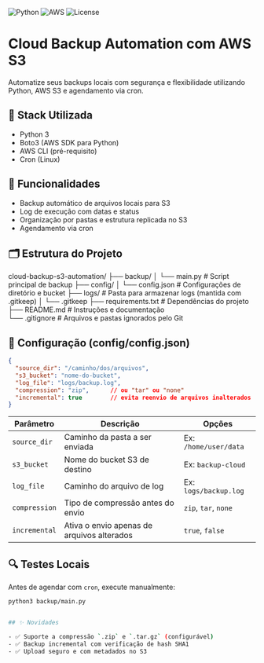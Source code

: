 ![Python](https://img.shields.io/badge/Python-3.10+-blue?logo=python)
![AWS](https://img.shields.io/badge/AWS-S3-orange?logo=amazon-aws)
![License](https://img.shields.io/badge/License-MIT-green)
# Cloud Backup Automation com AWS S3

Automatize seus backups locais com segurança e flexibilidade utilizando Python, AWS S3 e agendamento via cron.

## 🔧 Stack Utilizada

- Python 3
- Boto3 (AWS SDK para Python)
- AWS CLI (pré-requisito)
- Cron (Linux)

## 🚀 Funcionalidades

- Backup automático de arquivos locais para S3
- Log de execução com datas e status
- Organização por pastas e estrutura replicada no S3
- Agendamento via cron

## 🗂️ Estrutura do Projeto

cloud-backup-s3-automation/
├── backup/
│   └── main.py            # Script principal de backup
├── config/
│   └── config.json        # Configurações de diretório e bucket
├── logs/                  # Pasta para armazenar logs (mantida com .gitkeep)
│   └── .gitkeep
├── requirements.txt       # Dependências do projeto
├── README.md              # Instruções e documentação             
└── .gitignore             # Arquivos e pastas ignorados pelo Git

## 🔧 Configuração (config/config.json)
```json
{
  "source_dir": "/caminho/dos/arquivos",
  "s3_bucket": "nome-do-bucket",
  "log_file": "logs/backup.log",
  "compression": "zip",      // ou "tar" ou "none"
  "incremental": true        // evita reenvio de arquivos inalterados
}
```
| Parâmetro       | Descrição                                      | Opções                |
|------------------|------------------------------------------------|------------------------|
| `source_dir`     | Caminho da pasta a ser enviada                 | Ex: `/home/user/data` |
| `s3_bucket`      | Nome do bucket S3 de destino                   | Ex: `backup-cloud`    |
| `log_file`       | Caminho do arquivo de log                      | Ex: `logs/backup.log` |
| `compression`    | Tipo de compressão antes do envio              | `zip`, `tar`, `none`  |
| `incremental`    | Ativa o envio apenas de arquivos alterados     | `true`, `false`       |

## 🔍 Testes Locais

Antes de agendar com `cron`, execute manualmente:

```bash
python3 backup/main.py


## ✨ Novidades

- ✅ Suporte a compressão `.zip` e `.tar.gz` (configurável)
- ✅ Backup incremental com verificação de hash SHA1
- ✅ Upload seguro e com metadados no S3
